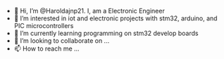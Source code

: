 - 👋 Hi, I’m @Haroldajnp21. I, am a Electronic Engineer
- 👀 I’m interested in iot and electronic projects with stm32, arduino, and PIC microcontrollers 
- 🌱 I’m currently learning programming on stm32 develop boards 
- 💞️ I’m looking to collaborate on ...
- 📫 How to reach me ...

<!---
Haroldajnp21/Haroldajnp21 is a ✨ special ✨ repository because its `README.md` (this file) appears on your GitHub profile.
You can click the Preview link to take a look at your changes.
--->
